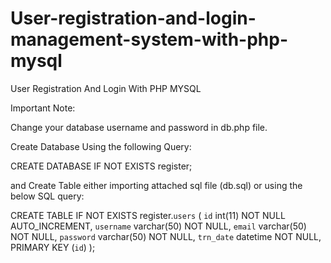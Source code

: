 # User-registration-and-login-management-system-with-php-mysql
User Registration And Login With PHP MYSQL

Important Note:

Change your database username and password in db.php file.


Create Database Using the following Query:

CREATE DATABASE IF NOT EXISTS register;


and Create Table either importing attached sql file (db.sql) or using the below SQL query:

CREATE TABLE IF NOT EXISTS register.`users` (
 `id` int(11) NOT NULL AUTO_INCREMENT,
 `username` varchar(50) NOT NULL,
 `email` varchar(50) NOT NULL,
 `password` varchar(50) NOT NULL,
 `trn_date` datetime NOT NULL,
 PRIMARY KEY (`id`)
 );
